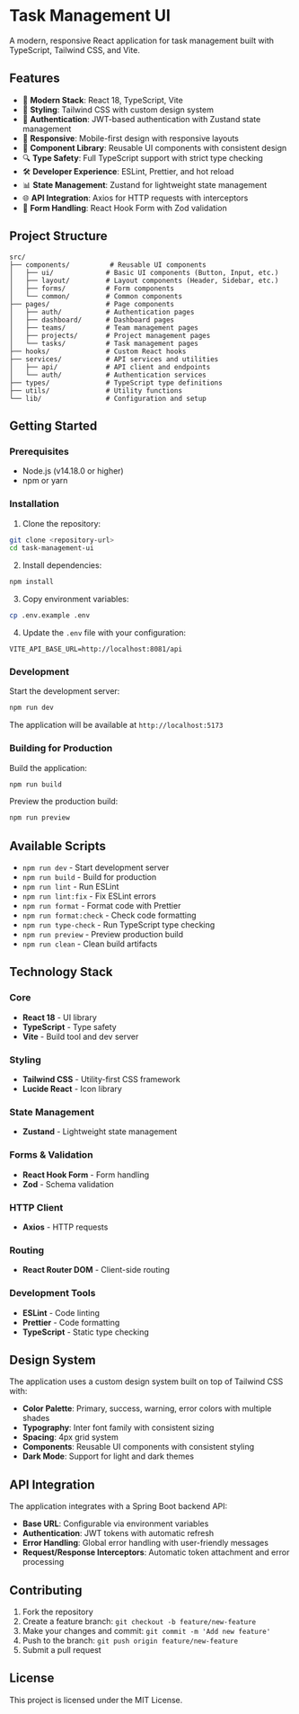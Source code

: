 # Task Management UI

A modern, responsive React application for task management built with TypeScript, Tailwind CSS, and Vite.

## Features

- 🚀 **Modern Stack**: React 18, TypeScript, Vite
- 🎨 **Styling**: Tailwind CSS with custom design system
- 🔐 **Authentication**: JWT-based authentication with Zustand state management
- 📱 **Responsive**: Mobile-first design with responsive layouts
- 🧩 **Component Library**: Reusable UI components with consistent design
- 🔍 **Type Safety**: Full TypeScript support with strict type checking
- 🛠 **Developer Experience**: ESLint, Prettier, and hot reload
- 📊 **State Management**: Zustand for lightweight state management
- 🌐 **API Integration**: Axios for HTTP requests with interceptors
- 📝 **Form Handling**: React Hook Form with Zod validation

## Project Structure

```
src/
├── components/          # Reusable UI components
│   ├── ui/             # Basic UI components (Button, Input, etc.)
│   ├── layout/         # Layout components (Header, Sidebar, etc.)
│   ├── forms/          # Form components
│   └── common/         # Common components
├── pages/              # Page components
│   ├── auth/           # Authentication pages
│   ├── dashboard/      # Dashboard pages
│   ├── teams/          # Team management pages
│   ├── projects/       # Project management pages
│   └── tasks/          # Task management pages
├── hooks/              # Custom React hooks
├── services/           # API services and utilities
│   ├── api/            # API client and endpoints
│   └── auth/           # Authentication services
├── types/              # TypeScript type definitions
├── utils/              # Utility functions
└── lib/                # Configuration and setup
```

## Getting Started

### Prerequisites

- Node.js (v14.18.0 or higher)
- npm or yarn

### Installation

1. Clone the repository:
```bash
git clone <repository-url>
cd task-management-ui
```

2. Install dependencies:
```bash
npm install
```

3. Copy environment variables:
```bash
cp .env.example .env
```

4. Update the `.env` file with your configuration:
```env
VITE_API_BASE_URL=http://localhost:8081/api
```

### Development

Start the development server:
```bash
npm run dev
```

The application will be available at `http://localhost:5173`

### Building for Production

Build the application:
```bash
npm run build
```

Preview the production build:
```bash
npm run preview
```

## Available Scripts

- `npm run dev` - Start development server
- `npm run build` - Build for production
- `npm run lint` - Run ESLint
- `npm run lint:fix` - Fix ESLint errors
- `npm run format` - Format code with Prettier
- `npm run format:check` - Check code formatting
- `npm run type-check` - Run TypeScript type checking
- `npm run preview` - Preview production build
- `npm run clean` - Clean build artifacts

## Technology Stack

### Core
- **React 18** - UI library
- **TypeScript** - Type safety
- **Vite** - Build tool and dev server

### Styling
- **Tailwind CSS** - Utility-first CSS framework
- **Lucide React** - Icon library

### State Management
- **Zustand** - Lightweight state management

### Forms & Validation
- **React Hook Form** - Form handling
- **Zod** - Schema validation

### HTTP Client
- **Axios** - HTTP requests

### Routing
- **React Router DOM** - Client-side routing

### Development Tools
- **ESLint** - Code linting
- **Prettier** - Code formatting
- **TypeScript** - Static type checking

## Design System

The application uses a custom design system built on top of Tailwind CSS with:

- **Color Palette**: Primary, success, warning, error colors with multiple shades
- **Typography**: Inter font family with consistent sizing
- **Spacing**: 4px grid system
- **Components**: Reusable UI components with consistent styling
- **Dark Mode**: Support for light and dark themes

## API Integration

The application integrates with a Spring Boot backend API:

- **Base URL**: Configurable via environment variables
- **Authentication**: JWT tokens with automatic refresh
- **Error Handling**: Global error handling with user-friendly messages
- **Request/Response Interceptors**: Automatic token attachment and error processing

## Contributing

1. Fork the repository
2. Create a feature branch: `git checkout -b feature/new-feature`
3. Make your changes and commit: `git commit -m 'Add new feature'`
4. Push to the branch: `git push origin feature/new-feature`
5. Submit a pull request

## License

This project is licensed under the MIT License.